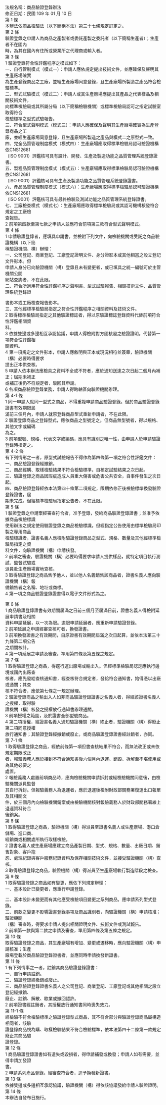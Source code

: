 法規名稱：商品驗證登錄辦法  
修正日期：民國 109 年 01 月 10 日  
第 1 條  
本辦法依商品檢驗法（以下簡稱本法）第三十七條規定訂定之。  
第 2 條  
驗證登錄之申請人為商品之產製者或委託產製之委託者（以下簡稱生產者）；生產者不在國內  
時，為其在國內有住所或營業所之代理商或輸入者。  
第 3 條  
1 驗證登錄符合性評鑑程序之模式如下：  
一、自行管制模式（模式一）：申請人應依規定提出技術文件，並應確保及聲明其生產廠場確實  
為生產登錄商品之工廠，並經生產廠場同意登錄，且生產廠場所製造之產品符合檢驗標準。  
二、型式試驗模式（模式二）：申請人或其生產廠場應提出其產品之代表樣品及相關技術文件，  
向標準檢驗局或其所屬分局（以下簡稱檢驗機關）或標準檢驗局認可之指定試驗室取得符合  
檢驗標準之型式試驗報告。  
三、符合型式聲明模式（模式三）：申請人應確保及聲明其生產廠場確實為生產登錄商品之工  
廠，並經生產廠場同意登錄，且生產廠場所製造之產品與模式二之原型式一致。  
四、完全品質管理制度模式（模式四）：生產廠場應取得標準檢驗局認可驗證機構依CNS12681  
（ISO 9001）評鑑核可具有設計、開發、生產及製造功能之品質管理系統登錄證書。  
五、製程品質管理制度模式（模式五）：生產廠場應取得標準檢驗局認可驗證機構依CNS12681  
（ISO 9001）評鑑核可具有生產及製造功能之品質管理系統登錄證書。  
六、產品品質管理制度模式（模式六）：生產廠場應取得標準檢驗局認可驗證機構依CNS12681  
（ISO 9001）評鑑核可具有最終檢驗及測試功能之品質管理系統登錄證書。  
七、工廠檢查模式（模式七）：生產廠場應取得標準檢驗局或其認可機構核發符合規定之工廠檢  
查報告。  
2 前項第四款至第七款之申請人並應符合前項第三款符合型式聲明模式。  
第 4 條  
1 申請驗證登錄者，應填具申請書，並檢附下列文件，向檢驗機關或受託之商品驗證機構（以下簡  
稱驗證機關、構）辦理：  
一、公司登記、商業登記、工廠登記證明文件、身分證影本或其他相當之設立登記文件影本。但  
申請人身分已向驗證機關（構）登錄且未有變更者，或已填具之統一編號可於主管機關公開  
網站查詢者，不在此限。  
二、符合所適用符合性評鑑程序之聲明書、型式試驗報告、相關技術文件、品質管理系統登錄證  


書影本或工廠檢查報告影本。  
三、其他經標準檢驗局指定之符合性評鑑程序之相關資料及技術文件。  
2 取得標準檢驗局指定之其他驗證標誌者，得以原驗證標誌登錄資料代替前項符合性評鑑相關資  
料。  
3 依據雙邊或多邊相互承認協議，申請人得檢附對方國核發之驗證證明，代替第一項符合性評鑑相  
關資料。  
4 第一項規定之文件影本，申請人應敘明與正本或現況相符並簽章，驗證機關（構）必要時得要求  
提出正本供查核。  
5 申請人依本辦法應檢具之資料不全或不符者，應於通知送達之次日起二個月內補正；屆期未補正  
或補正後仍不符規定者，駁回其申請。  
6 各項商品驗證登錄業務，申請人得跨轄區向驗證機關辦理。  
第 4-1 條  
1 同一申請人就同一型式之商品，不得重複申請商品驗證登錄。但於商品驗證登錄證書有效期限屆  
滿前三個月內，申請人就原登錄商品型式重新申請者，不在此限。  
2 驗證登錄商品之登錄型式，應依商品之型號定之。但商品無型號者，得以規格、其他文字或編碼  
為之。  
3 前項型號、規格、代表文字或編碼，應具有識別之唯一性，由申請人於申請驗證登錄時指定之。  
第 4-2 條  
有下列情形之一者，原型式試驗報告不得作為第四條第一項之符合性評鑑文件：  
一、商品驗證登錄經撤銷。  
二、商品經購、取樣檢驗結果不符合檢驗標準，自核定試驗結果之次日起。  
三、驗證登錄之商品因瑕疵造成人員重大傷害或危害公共安全，自事件發生之次日起。  
四、商品驗證登錄經依本法第四十條第二項規定，限期依修正後檢驗標準換發驗證登錄證書，屆  
期未完成。但經標準檢驗局指定公告者，不在此限。  
第 5 條  
1 驗證登錄之申請案經審查符合者，准予登錄，發給商品驗證登錄證書；並准予依據商品檢驗標識  
使用辦法之規定使用驗證登錄之商品檢驗標識，但經指定公告使用由標準檢驗局印製之專用商品  
檢驗標識者，證書名義人應檢附驗證登錄商品之型式、規格、數量及其他經標準檢驗局指定之資  
料文件，向驗證機關（構）申請核發。  
2 前項之審查，驗證機關（構）必要時得要求申請人提供樣品，就特定項目執行測試、監督試驗或  
派員赴生產廠場實地查核。  
3 取得驗證登錄之商品售予他人，並以他人名義銷售該商品者，證書名義人應向驗證機關（構）報  
備銷售者之名稱、地址或商標。  
4 第一項之商品驗證登錄證書得以電子文件形式為之。  


第 6 條  
1 商品驗證登錄證書有效期間屆滿之日前三個月至屆滿日前，證書名義人得檢附延展申請書及相關  
資料申請延展，以一次為限。逾限申請延展者，應重新申請驗證登錄。  
2 前項延展之申請經審查核可者，換發證書。  
3 前項換發證書之有效期間，自原證書有效期間屆滿之次日起算，並依本法第三十九條第二項公告  
之期間核計。  
4 第一項延展之申請及審查，準用第四條及第五條之規定。  
第 7 條  
1 取得驗證登錄之商品，得逕行運出廠場或輸出入。但經標準檢驗局認定應執行邊境或國內出廠查  
核者，應先發給查核通知書，經查核符合規定者，發給符合通知書，始得憑以出廠或通關；其查  
核不符合者，應依第七條之一規定辦理。  
2 驗證登錄商品之輸出入人如非商品驗證登錄證書之名義人者，得經該證書名義人之授權，取得驗  
證機關（構）核發之授權放行通知書辦理通關。  
3 前項授權之範圍，及於證書全部型號商品。  
4 第二項授權，經證書名義人通知驗證機關（構）終止者，驗證機關（構）得廢止第二項同意授權  
放行通知書；其驗證登錄經撤銷或廢止，或商品驗證登錄證書經註銷者，亦同。  
第 7-1 條  
1 取得驗證登錄之商品，經依前條第一項但書查核結果不符合，而無法改正或未依規定期限改正  
者，報驗義務人應於接到不符合通知書後六個月內退運、銷毀、拆解至不堪使用或為其他必要之  
處置。  
2 報驗義務人處置前項商品時，應向檢驗機關申請拆封或經檢驗機關同意後，由檢驗機關派員監督  
其自行拆封。但報驗義務人為退運者，應於退運後檢附財政部關務署復運出口報單及其相關文  
件，於三個月內向檢驗機關銷案或由檢驗機關核對報驗義務人於財政部關務署線上退運資料符合  
後銷案。  
第 8 條  
1 取得驗證登錄之商品，驗證機關（構）得派員至證書名義人或生產廠場、港口倉儲場、進口商、  
經銷商或相關處所執行取樣檢驗。  
2 證書名義人或生產廠場應建立商品產製日期、型式、規格、數量、出廠日期、銷售對象、客戶抱  
怨、處理紀錄與客戶服務紀錄資料及保存相關技術文件，並接受驗證機關（構）查核。  
3 取得驗證登錄之商品，驗證機關（構）得派員至生產廠場執行製造階段之檢查。  
第 9 條  
1 取得驗證登錄之商品如有變更，應依下列規定辦理：  
一、基本設計已變更者，應重行申請登錄。  


二、基本設計未變更而有其他應受檢驗項目變更之系列商品，應申請系列型式登錄。  
三、前款之變更不影響證書登錄事項及商品識別者，向驗證機關（構）申請核准；驗證機關  
（構）審查時，得要求申請人提出相關證明文件、技術文件或測試報告。  
2 前項第一款與第二款之申請及審查，準用第四條及第五條之規定。  
第 10 條  
取得驗證登錄之商品，其生產廠場有增加、變更或遷移時，應向驗證機關（構）申請核准；生產  
廠場登載於商品驗證登錄證書者，並應同時申請換發新證書。  
第 11 條  
1 有下列情事之一者，註銷其商品驗證登錄證書：  
一、自行申請註銷。  
二、驗證登錄經撤銷或廢止。  
三、商品驗證登錄證書名義人之公司登記、商業登記、工廠登記或其他相關之設立登記經撤銷、  
廢止、註銷、解散、歇業或撤回認許。  
2 前項證書經註銷者，其授權放行通知書同時喪失效力。  
第 11-1 條  
經檢驗不符合檢驗標準之驗證登錄型式商品，其不符合部分與驗證登錄商品屬構造相同者，該驗  
證登錄商品視為購、取樣檢驗結果不符合檢驗標準，依本法第四十二條第一款規定廢止其商品驗  
證登錄。  
第 12 條  
1 商品驗證登錄證書如有遺失或毀損者，得申請補發或換發；申請人如有需要，並得申請加發證  
書。  
2 申請系列產品登錄，經審查符合者，逕予換發新證書。  
第 13 條  
依據雙邊或多邊相互承認協議，驗證機關（構）得依該協議發給申請人驗證證明。  
第 14 條  
本辦法自發布日施行。  


